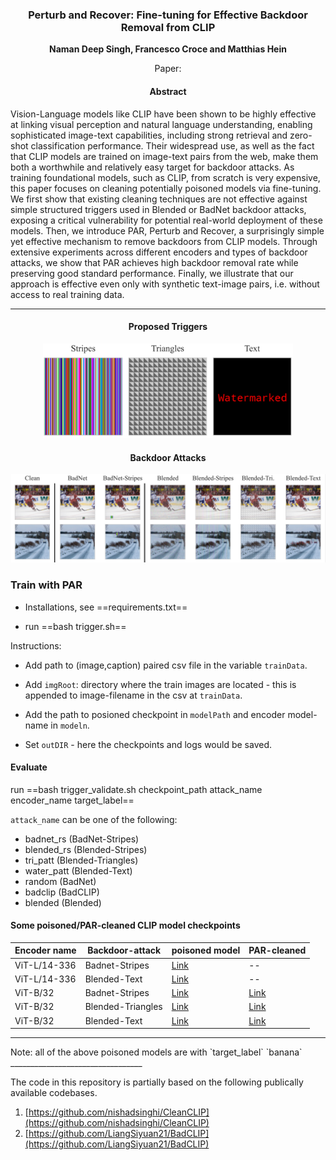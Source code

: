 <div align="center">

<h3>Perturb and Recover: Fine-tuning for Effective Backdoor Removal from CLIP

</h3>

**Naman Deep Singh, Francesco Croce and Matthias Hein**

Paper: 

<h4>Abstract</h4>
</div>

 Vision-Language models like CLIP have been shown to be highly effective at linking visual perception and natural language understanding, enabling sophisticated image-text capabilities, including strong retrieval and zero-shot classification performance. Their widespread use, as well as the fact that CLIP models are trained on image-text pairs from the web, make them both a worthwhile and relatively easy target for backdoor attacks. As training foundational models, such as CLIP, from scratch is very expensive, this paper focuses on cleaning potentially poisoned models via fine-tuning. We first show that existing cleaning techniques are not effective against simple structured triggers used in Blended or BadNet backdoor attacks, exposing a critical vulnerability for potential real-world deployment of these models. Then, we introduce PAR, Perturb and Recover, a surprisingly simple yet effective mechanism to remove backdoors from CLIP models. Through extensive experiments across different encoders and types of backdoor attacks, we show that PAR achieves high backdoor removal rate while preserving good standard performance. Finally, we illustrate that our approach is effective even only with synthetic text-image pairs, i.e. without access to real training data. 

---------------------------------


<div align="center">
<h4> Proposed Triggers</h4>
<p align="center"><img src="/asset/vis_triggers.png" width="400"></p>
<h4> Backdoor Attacks</h4>
<p align="center"><img src="/asset/overlayed_triggers.png" width="900"></p>
</div>


<h3>Train with PAR</h3>

- Installations, see ==requirements.txt==

- run ==bash trigger.sh==

Instructions:

- Add path to (image,caption) paired csv file in the variable `trainData`.

- Add `imgRoot`: directory where the train images are located - this is appended to image-filename in the csv at `trainData`.

- Add the path to posioned checkpoint in `modelPath` and encoder model-name in `modeln`. 

- Set `outDIR` - here the checkpoints and logs would be saved.


#### Evaluate
run ==bash trigger_validate.sh checkpoint_path attack_name encoder_name target_label==

`attack_name` can be one of the following:
<ul>
  <li>badnet_rs (BadNet-Stripes) </li>
   <li>blended_rs (Blended-Stripes) </li>
   <li>tri_patt (Blended-Triangles) </li>
   <li>water_patt (Blended-Text) </li>
   <li>random (BadNet) </li>
   <li>badclip (BadCLIP) </li>
   <li>blended (Blended) </li>
 </ul>



<h4>Some poisoned/PAR-cleaned CLIP model checkpoints</h4>


<div align="center">
	
| Encoder name            | Backdoor-attack    | poisoned model | PAR-cleaned |    
|-------------------------|------------|-------------|-------------|
| ViT-L/14-336 | Badnet-Stripes | [Link](https://nc.mlcloud.uni-tuebingen.de/index.php/s/W83tntA6sFMDL8Z)     | --    |
| ViT-L/14-336 | Blended-Text | [Link](https://nc.mlcloud.uni-tuebingen.de/index.php/s/TqineSP7YsbaaMF)     |  --   |
| ViT-B/32 | Badnet-Stripes | [Link](https://nc.mlcloud.uni-tuebingen.de/index.php/s/Q6rnTj5bDKeKigp)     | [Link](https://nc.mlcloud.uni-tuebingen.de/index.php/s/EpKfgbbsCZJXCRx)     |
| ViT-B/32 | Blended-Triangles | [Link](https://nc.mlcloud.uni-tuebingen.de/index.php/s/XaZe8ZCgmM2p3Cf)     | [Link](https://nc.mlcloud.uni-tuebingen.de/index.php/s/g2zwG2F323eTMoT)     |
| ViT-B/32 | Blended-Text | [Link](https://nc.mlcloud.uni-tuebingen.de/index.php/s/GHKDMzizzmT5mk8)     | [Link](https://nc.mlcloud.uni-tuebingen.de/index.php/s/Qxc4FppPsmBHQK3)     |
-------------------------------------------------------------------------------------------------
</div>
Note: all of the above poisoned models are with `target_label` `banana`
_________________________________

The code in this repository is partially based on the following publically available codebases.

1. [https://github.com/nishadsinghi/CleanCLIP](https://github.com/nishadsinghi/CleanCLIP)
2. [https://github.com/LiangSiyuan21/BadCLIP](https://github.com/LiangSiyuan21/BadCLIP) 
